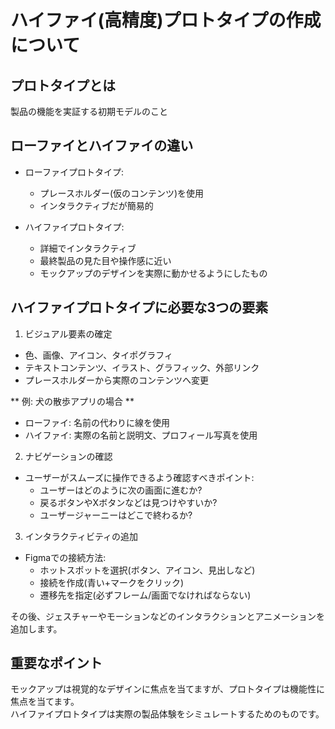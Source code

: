 # ハイファイ(高精度)プロトタイプの作成について
## プロトタイプとは
製品の機能を実証する初期モデルのこと
## ローファイとハイファイの違い
- ローファイプロトタイプ:
  - プレースホルダー(仮のコンテンツ)を使用
  - インタラクティブだが簡易的

- ハイファイプロトタイプ:
  - 詳細でインタラクティブ
  - 最終製品の見た目や操作感に近い
  - モックアップのデザインを実際に動かせるようにしたもの

## ハイファイプロトタイプに必要な3つの要素
1. ビジュアル要素の確定
- 色、画像、アイコン、タイポグラフィ
- テキストコンテンツ、イラスト、グラフィック、外部リンク
- プレースホルダーから実際のコンテンツへ変更

** 例: 犬の散歩アプリの場合 **
- ローファイ: 名前の代わりに線を使用
- ハイファイ: 実際の名前と説明文、プロフィール写真を使用

2. ナビゲーションの確認
- ユーザーがスムーズに操作できるよう確認すべきポイント:
  - ユーザーはどのように次の画面に進むか?
  - 戻るボタンやXボタンなどは見つけやすいか?
  - ユーザージャーニーはどこで終わるか?

3. インタラクティビティの追加
- Figmaでの接続方法:
  - ホットスポットを選択(ボタン、アイコン、見出しなど)
  - 接続を作成(青い+マークをクリック)
  - 遷移先を指定(必ずフレーム/画面でなければならない)

その後、ジェスチャーやモーションなどのインタラクションとアニメーションを追加します。

## 重要なポイント
モックアップは視覚的なデザインに焦点を当てますが、プロトタイプは機能性に焦点を当てます。  
ハイファイプロトタイプは実際の製品体験をシミュレートするためのものです。
